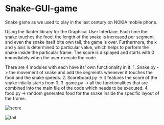 # Snake-GUI-game
Snake game as we used to play in the last century on NOKIA mobile phone.
<p>Using the tkinter library for the Graphical User Interface. 
Each time the snake touches the food, the length of the snake is increased per segment and even the snake itself bite own tail, the game is over.
Furthermore, the x and y axis is determined to particular value, which helps to perform the snake inside the particular frame.
The score is displayed and starts with 0 immediately when the user execute the code.</p>

<p>
  There are 4 modules with each have its' own functionality in it.
  1. Snake.py -> the movement of snake and add the segments whenever it touches the food and the snake speeds.
  2. Scoreboard.py -> it features the score of the snake intially starts from 0.
  3. game.py -> all the functionalities that are combined into the main file of the code which needs to be executed.
  4. food.py -> random generated food for the snake inside the specific layout of the frame.
</p>

![score](https://github.com/abhinav-gera12/Snake-GUI-game/assets/63844738/74033b77-07c5-4b90-b907-e0919b672d40)  


![tail](https://github.com/abhinav-gera12/Snake-GUI-game/assets/63844738/febb7118-f37a-414e-b0df-7b9097e6144a)

